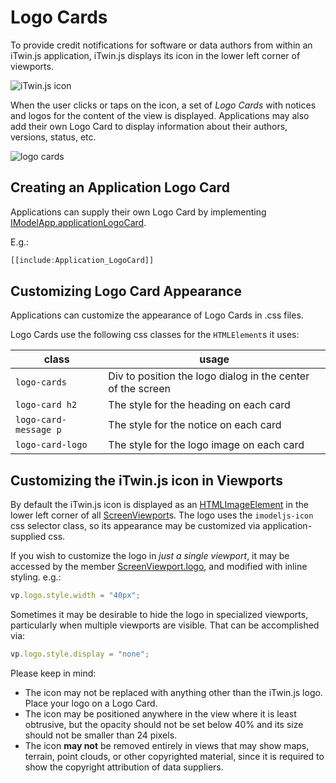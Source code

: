 # Logo Cards

To provide credit notifications for software or data authors from within an iTwin.js application, iTwin.js displays its icon in the lower left corner of viewports.

![iTwin.js icon](./imodeljs_icon.jpg)

When the user clicks or taps on the icon, a set of _Logo Cards_ with notices and logos for the content of the view is displayed. Applications may also add their own Logo Card to display information about their authors, versions, status, etc.

![logo cards](./logo-cards.jpg)

## Creating an Application Logo Card

Applications can supply their own Logo Card by implementing [IModelApp.applicationLogoCard]($frontend).

E.g.:

```ts
[[include:Application_LogoCard]]
```

## Customizing Logo Card Appearance

Applications can customize the appearance of Logo Cards in .css files.

Logo Cards use the following css classes for the `HTMLElement`s it uses:

| class                 | usage                                                       |
| --------------------- | ----------------------------------------------------------- |
| `logo-cards`          | Div to position the logo dialog in the center of the screen |
| `logo-card h2`        | The style for the heading on each card                      |
| `logo-card-message p` | The style for the notice on each card                       |
| `logo-card-logo`      | The style for the logo image on each card                   |

## Customizing the iTwin.js icon in Viewports

By default the iTwin.js icon is displayed as an [HTMLImageElement](https://developer.mozilla.org/en-US/docs/Web/API/HTMLImageElement) in the lower left corner of all [ScreenViewport]($frontend)s. The logo uses the `imodeljs-icon` css selector class, so its appearance may be customized via application-supplied css.

If you wish to customize the logo in _just a single viewport_, it may be accessed by the member [ScreenViewport.logo]($frontend), and modified with inline styling. e.g.:

```ts
vp.logo.style.width = "40px";
```

Sometimes it may be desirable to hide the logo in specialized viewports, particularly when multiple viewports are visible. That can be accomplished via:

```ts
vp.logo.style.display = "none";
```

Please keep in mind:

- The icon may not be replaced with anything other than the iTwin.js logo. Place your logo on a Logo Card.
- The icon may be positioned anywhere in the view where it is least obtrusive, but the opacity should not be set below 40% and its size should not be smaller than 24 pixels.
- The icon **may not** be removed entirely in views that may show maps, terrain, point clouds, or other copyrighted material, since it is required to show the copyright attribution of data suppliers.
